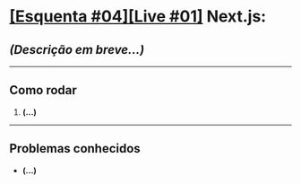 [[Esquenta #04][Live #01]](https://www.youtube.com/watch?v=H0WJBmDxIP8) Next.js:
================================================================================
## *(Descrição em breve...)*

---

## Como rodar
1. **(...)**

---

## Problemas conhecidos
* **(...)**
